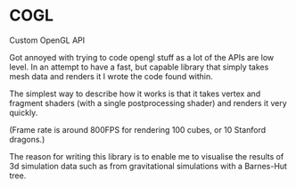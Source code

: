 # COGL
Custom OpenGL API

Got annoyed with trying to code opengl stuff as a lot of the APIs are low level. 
In an attempt to have a fast, but capable library that simply takes mesh data and renders it I wrote the code found within.

The simplest way to describe how it works is that it takes vertex and fragment shaders (with a single postprocessing shader) and renders it very quickly.

(Frame rate is around 800FPS for rendering 100 cubes, or 10 Stanford dragons.)

The reason for writing this library is to enable me to visualise the results of 3d simulation data such as from gravitational simulations with a Barnes-Hut tree.
